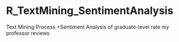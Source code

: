 # R_TextMining_SentimentAnalysis
Text Mining Process +Sentiment Analysis of graduate-level rate my professor reviews
